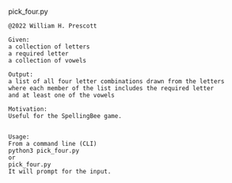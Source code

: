 pick_four.py

    @2022 William H. Prescott

    Given:
    a collection of letters
    a required letter
    a collection of vowels

    Output:
    a list of all four letter combinations drawn from the letters
    where each member of the list includes the required letter
    and at least one of the vowels

    Motivation:
    Useful for the SpellingBee game.


    Usage:
    From a command line (CLI)
    python3 pick_four.py
    or
    pick_four.py
    It will prompt for the input.
